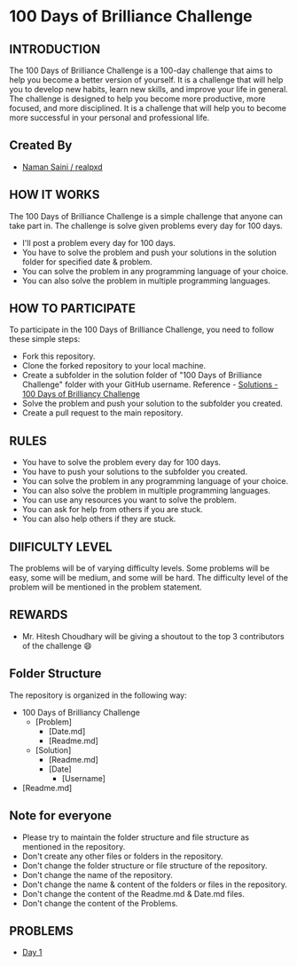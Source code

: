 # 100 Days of Brilliance Challenge
## INTRODUCTION
The 100 Days of Brilliance Challenge is a 100-day challenge that aims to help you become a better version of yourself. It is a challenge that will help you to develop new habits, learn new skills, and improve your life in general. The challenge is designed to help you become more productive, more focused, and more disciplined. It is a challenge that will help you to become more successful in your personal and professional life.

## Created By
- [Naman Saini / realpxd](https://github.com/realpxd)

## HOW IT WORKS
The 100 Days of Brilliance Challenge is a simple challenge that anyone can take part in. The challenge is solve given problems every day for 100 days.
- I'll post a problem every day for 100 days.
- You have to solve the problem and push your solutions in the solution folder for specified date & problem.
- You can solve the problem in any programming language of your choice.
- You can also solve the problem in multiple programming languages.

## HOW TO PARTICIPATE
To participate in the 100 Days of Brilliance Challenge, you need to follow these simple steps:
- Fork this repository.
- Clone the forked repository to your local machine.
- Create a subfolder in the solution folder of "100 Days of Brilliance Challenge" folder with your GitHub username. Reference - [Solutions - 100 Days of Brilliancy Challenge](https://github.com/realpxd/open-source-contribution/blob/main/100%20Days%20of%20Brilliancy%20Challenge/Readme.md)
- Solve the problem and push your solution to the subfolder you created.
- Create a pull request to the main repository.

## RULES
- You have to solve the problem every day for 100 days.
- You have to push your solutions to the subfolder you created.
- You can solve the problem in any programming language of your choice.
- You can also solve the problem in multiple programming languages.
- You can use any resources you want to solve the problem.
- You can ask for help from others if you are stuck.
- You can also help others if they are stuck.

## DIIFICULTY LEVEL
The problems will be of varying difficulty levels. Some problems will be easy, some will be medium, and some will be hard. The difficulty level of the problem will be mentioned in the problem statement.

## REWARDS
- Mr. Hitesh Choudhary will be giving a shoutout to the top 3 contributors of the challenge :smile:

## Folder Structure
The repository is organized in the following way:
- 100 Days of Brilliancy Challenge
    - [Problem]
      - [Date.md]
      - [Readme.md]
    - [Solution]
      - [Readme.md]
      - [Date]
        - [Username]
- [Readme.md]


## Note for everyone
- Please try to maintain the folder structure and file structure as mentioned in the repository.
- Don't create any other files or folders in the repository.
- Don't change the folder structure or file structure of the repository.
- Don't change the name of the repository.
- Don't change the name & content of the folders or files in the repository.
- Don't change the content of the Readme.md & Date.md files.
- Don't change the content of the Problems.

## PROBLEMS
- [Day 1](https://github.com/realpxd/open-source-contribution/blob/main/100%20Days%20of%20Brilliancy%20Challenge/Problems/Day1%20-%20star%20pattern%20(easy).md)